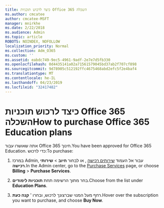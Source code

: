 ```yaml
---
title: כיצד לרכוש תוכניות Office 365 השכלה
ms.author: cmcatee
author: cmcatee-MSFT
manager: mnirkhe
ms.date: 2/22/2018
ms.audience: Admin
ms.topic: article
ROBOTS: NOINDEX, NOFOLLOW
localization_priority: Normal
ms.collection: Adm_O365
ms.custom: ''
ms.assetid: eabdc749-9ec5-4961-9adf-2e7e7d5fb330
ms.openlocfilehash: 0d4435141a02a71561579045bd37ab2f707cf898
ms.sourcegitcommit: 9d78905c512192ffc4675468abd2efc5f2e4baf4
ms.translationtype: MT
ms.contentlocale: he-IL
ms.lasthandoff: 04/23/2019
ms.locfileid: "32417482"
---
```

# <a name="how-to-purchase-office-365-education-plans"></a><span data-ttu-id="6d2e2-102">כיצד לרכוש תוכניות Office 365 השכלה</span><span class="sxs-lookup"><span data-stu-id="6d2e2-102">How to purchase Office 365 Education plans</span></span>

<span data-ttu-id="6d2e2-103">אתה שאושרו עבור Office 365 חינוך.</span><span class="sxs-lookup"><span data-stu-id="6d2e2-103">You have been approved for Office 365 Education.</span></span> <span data-ttu-id="6d2e2-104">כדי לרכוש:</span><span class="sxs-lookup"><span data-stu-id="6d2e2-104">To purchase:</span></span>
  
1. <span data-ttu-id="6d2e2-105">במרכז Admin, עבור אל העמוד [שירותים רכישה](https://go.microsoft.com/fwlink/p/?linkid=868433) , או לבחור **חיוב** \> **שירותי רכישה**.</span><span class="sxs-lookup"><span data-stu-id="6d2e2-105">In the Admin center, go to the [Purchase Services](https://go.microsoft.com/fwlink/p/?linkid=868433) page, or choose **Billing** \> **Purchase Services**.</span></span>
    
2. <span data-ttu-id="6d2e2-106">בחר מתוך הרשימה תחת **תוכניות לימודים**.</span><span class="sxs-lookup"><span data-stu-id="6d2e2-106">Choose from the list under **Education Plans**.</span></span>
    
3. <span data-ttu-id="6d2e2-107">רחף מעל המנוי שברצונך לרכוש, ובחרו ' **קנה כעת**.</span><span class="sxs-lookup"><span data-stu-id="6d2e2-107">Hover over the subscription you want to purchase, and choose **Buy Now**.</span></span>
    

